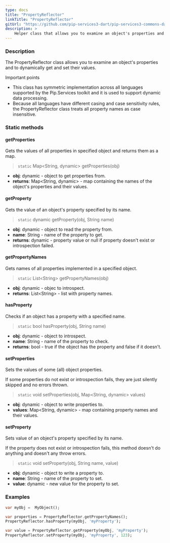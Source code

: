```yaml
---
type: docs
title: "PropertyReflector"
linkTitle: "PropertyReflector"
gitUrl: "https://github.com/pip-services3-dart/pip-services3-commons-dart"
description: >
    Helper class that allows you to examine an object's properties and to dynamically get and set their values.
---
```


### Description

The PropertyReflector class allows you to examine an object's properties and to dynamically get and set their values.

Important points

- This class has symmetric implementation across all languages supported by the Pip.Services toolkit and it is used to support dynamic data processing.
- Because all languages have different casing and case sensitivity rules, the PropertyReflector class treats all property names as case insensitive.

### Static methods

#### getProperties
Gets the values of all properties in specified object
and returns them as a map.

> `static` Map\<String, dynamic\> getProperties(obj)

- **obj**: dynamic - object to get properties from.
- **returns**: Map\<String, dynamic\> - map containing the names of the object's properties and their values.


#### getProperty
Gets the value of an object's property specified by its name.

> `static` dynamic getProperty(obj, String name)

- **obj**: dynamic - object to read the property from.
- **name**: String - name of the property to get.
- **returns**: dynamic - property value or null if property doesn't exist or introspection failed.

#### getPropertyNames
Gets names of all properties implemented in a specified object.

> `static` List\<String\> getPropertyNames(obj)

- **obj**: dynamic - objec to introspect.
- **returns**: List\<String\> - list with property names.

#### hasProperty
Checks if an object has a property with a specified name.

> `static` bool hasProperty(obj, String name) 

- **obj**: dynamic - object to introspect.
- **name**: String - name of the property to check.
- **returns**: bool - true if the object has the property and false if it doesn't.

#### setProperties
Sets the values of some (all) object properties.
 
If some properties do not exist or introspection fails, 
they are just silently skipped and no errors thrown.

> `static` void setProperties(obj, Map\<String, dynamic\> values)

- **obj**: dynamic - object to write properties to.
- **values**: Map\<String, dynamic\> - map containing property names and their values.


#### setProperty
Sets value of an object's property specified by its name.

If the property does not exist or introspection fails, 
this method doesn't do anything and doesn't any throw errors.

> `static` void setProperty(obj, String name, value)

- **obj**: dynamic - object to write a property to.
- **name**: String - name of the property to set.
- **value**: dynamic - new value for the property to set.

### Examples

```dart
var myObj =  MyObject();

var properties = PropertyReflector.getPropertyNames();
PropertyReflector.hasProperty(myObj, 'myProperty');

var value = PropertyReflector.getProperty(myObj, 'myProperty');
PropertyReflector.setProperty(myObj, 'myProperty', 123);

```
